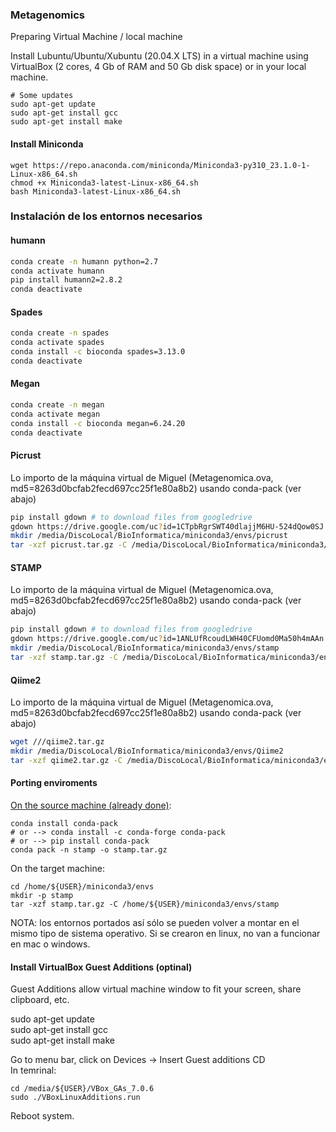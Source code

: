 ### Metagenomics

Preparing Virtual Machine / local machine

Install Lubuntu/Ubuntu/Xubuntu (20.04.X LTS) in a virtual machine using VirtualBox (2 cores, 4 Gb of RAM and 50 Gb disk space) or in your local machine.

```
# Some updates
sudo apt-get update
sudo apt-get install gcc
sudo apt-get install make
```

#### Install Miniconda

```
wget https://repo.anaconda.com/miniconda/Miniconda3-py310_23.1.0-1-Linux-x86_64.sh
chmod +x Miniconda3-latest-Linux-x86_64.sh
bash Miniconda3-latest-Linux-x86_64.sh
```

### Instalación de los entornos necesarios

#### humann

```bash
conda create -n humann python=2.7
conda activate humann
pip install humann2=2.8.2
conda deactivate
```

#### Spades

```bash
conda create -n spades
conda activate spades
conda install -c bioconda spades=3.13.0
conda deactivate
```

#### Megan

```bash
conda create -n megan
conda activate megan
conda install -c bioconda megan=6.24.20
conda deactivate
```
#### Picrust

Lo importo de la máquina virtual de Miguel (Metagenomica.ova, md5=8263d0bcfab2fecd697cc25f1e80a8b2) usando conda-pack (ver abajo)

```bash
pip install gdown # to download files from googledrive
gdown https://drive.google.com/uc?id=1CTpbRgrSWT40dlajjM6HU-524dQow0SJ
mkdir /media/DiscoLocal/BioInformatica/miniconda3/envs/picrust
tar -xzf picrust.tar.gz -C /media/DiscoLocal/BioInformatica/miniconda3/envs/picrust
```

#### STAMP

Lo importo de la máquina virtual de Miguel (Metagenomica.ova, md5=8263d0bcfab2fecd697cc25f1e80a8b2) usando conda-pack (ver abajo)

```bash
pip install gdown # to download files from googledrive
gdown https://drive.google.com/uc?id=1ANLUfRcoudLWH40CFUomd0Ma50h4mAAn
mkdir /media/DiscoLocal/BioInformatica/miniconda3/envs/stamp
tar -xzf stamp.tar.gz -C /media/DiscoLocal/BioInformatica/miniconda3/envs/stamp
```

#### Qiime2

Lo importo de la máquina virtual de Miguel (Metagenomica.ova, md5=8263d0bcfab2fecd697cc25f1e80a8b2) usando conda-pack (ver abajo)

```bash
wget ///qiime2.tar.gz
mkdir /media/DiscoLocal/BioInformatica/miniconda3/envs/Qiime2
tar -xzf qiime2.tar.gz -C /media/DiscoLocal/BioInformatica/miniconda3/envs/qiime2
```


#### Porting enviroments

[On the source machine (already done)](https://conda.github.io/conda-pack/):
```
conda install conda-pack
# or --> conda install -c conda-forge conda-pack
# or --> pip install conda-pack
conda pack -n stamp -o stamp.tar.gz
```

On the target machine:
```
cd /home/${USER}/miniconda3/envs
mkdir -p stamp
tar -xzf stamp.tar.gz -C /home/${USER}/miniconda3/envs/stamp
```

NOTA: los entornos portados así sólo se pueden volver a montar en el mismo tipo de sistema operativo. Si se crearon en linux, no van a funcionar en mac o windows.  


#### Install VirtualBox Guest Additions (optinal)

Guest Additions allow virtual machine window to fit your screen, share clipboard, etc.

sudo apt-get update  
sudo apt-get install gcc  
sudo apt-get install make  

Go to menu bar, click on Devices -> Insert Guest additions CD  
In temrinal:  
```
cd /media/${USER}/VBox_GAs_7.0.6  
sudo ./VBoxLinuxAdditions.run  
```
Reboot system.

